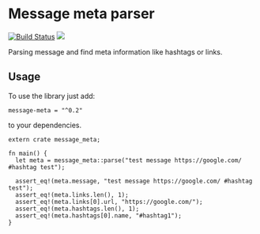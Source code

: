 # Message meta parser

[![Build Status](https://travis-ci.com/jwest/message-meta.svg?branch=master)](https://travis-ci.com/jwest/message-meta)
[![](https://meritbadge.herokuapp.com/message-meta)](https://crates.io/crates/message-meta)

Parsing message and find meta information like hashtags or links.

## Usage

To use the library just add:

```text
message-meta = "^0.2"
```

to your dependencies.

```no_run
extern crate message_meta;

fn main() {
  let meta = message_meta::parse("test message https://google.com/ #hashtag test");
     
  assert_eq!(meta.message, "test message https://google.com/ #hashtag test");
  assert_eq!(meta.links.len(), 1);
  assert_eq!(meta.links[0].url, "https://google.com/");
  assert_eq!(meta.hashtags.len(), 1);
  assert_eq!(meta.hashtags[0].name, "#hashtag1");
}
```